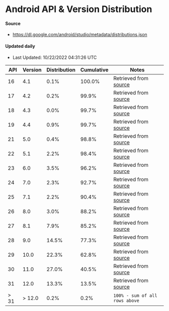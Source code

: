 # Android API & Version Distribution
#### Source
- https://dl.google.com/android/studio/metadata/distributions.json
#### Updated daily
- Last Updated: 10/22/2022 04:31:26 UTC

API | Version | Distribution | Cumulative | Notes |
| -- | ------ | ------------ | ---------- | ----- |
|16 | 4.1 | 0.1%| 100.0% | Retrieved from [source](#source)|
|17 | 4.2 | 0.2%| 99.9% | Retrieved from [source](#source)|
|18 | 4.3 | 0.0%| 99.7% | Retrieved from [source](#source)|
|19 | 4.4 | 0.9%| 99.7% | Retrieved from [source](#source)|
|21 | 5.0 | 0.4%| 98.8% | Retrieved from [source](#source)|
|22 | 5.1 | 2.2%| 98.4% | Retrieved from [source](#source)|
|23 | 6.0 | 3.5%| 96.2% | Retrieved from [source](#source)|
|24 | 7.0 | 2.3%| 92.7% | Retrieved from [source](#source)|
|25 | 7.1 | 2.2%| 90.4% | Retrieved from [source](#source)|
|26 | 8.0 | 3.0%| 88.2% | Retrieved from [source](#source)|
|27 | 8.1 | 7.9%| 85.2% | Retrieved from [source](#source)|
|28 | 9.0 | 14.5%| 77.3% | Retrieved from [source](#source)|
|29 | 10.0 | 22.3%| 62.8% | Retrieved from [source](#source)|
|30 | 11.0 | 27.0%| 40.5% | Retrieved from [source](#source)|
|31 | 12.0 | 13.3%| 13.5% | Retrieved from [source](#source)|
|> 31 | > 12.0 | 0.2%| 0.2% | `100% - sum of all rows above`|